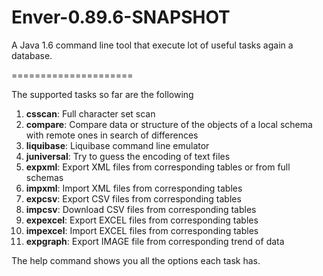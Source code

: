 Enver-0.89.6-SNAPSHOT
=====================

A Java 1.6 command line tool that execute lot of useful tasks again a database.  

=====================

The supported tasks so far are the following  

1. **csscan**: Full character set scan  
2. **compare**: Compare data or structure of the objects of a local schema with remote ones in search of differences  
3. **liquibase**: Liquibase command line emulator  
4. **juniversal**: Try to guess the encoding of text files  
5. **expxml**: Export XML files from corresponding tables or from full schemas  
6. **impxml**: Import XML files from corresponding tables  
7. **expcsv**: Export CSV files from corresponding tables  
8. **impcsv**: Download CSV files from corresponding tables  
9. **expexcel**: Export EXCEL files from corresponding tables  
10. **impexcel**: Import EXCEL files from corresponding tables  
11. **expgraph**: Export IMAGE file from corresponding trend of data  

The help command shows you all the options each task has.

